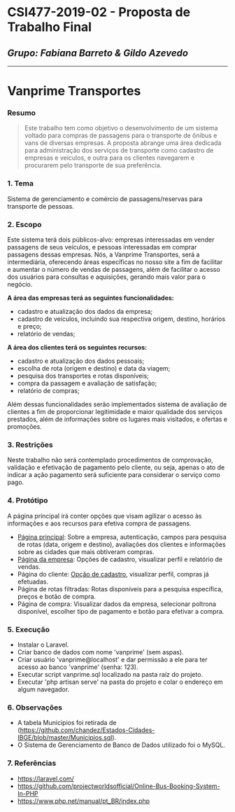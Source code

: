 # **CSI477-2019-02 - Proposta de Trabalho Final**
## *Grupo: Fabiana Barreto & Gildo Azevedo*

--------------

# **Vanprime Transportes**

### Resumo

> Este trabalho tem como objetivo o desenvolvimento de um sistema voltado para compras de passagens para o transporte de ônibus e vans de diversas empresas. A proposta abrange uma área dedicada para administração dos serviços de transporte como cadastro de empresas e veículos, e outra para os clientes navegarem e procurarem pelo transporte de sua preferência.

### 1. Tema

Sistema de gerenciamento e comércio de passagens/reservas para transporte de pessoas.

### 2. Escopo

Este sistema terá dois públicos-alvo: empresas interessadas em vender passagens de seus veículos, e pessoas interessadas em comprar passagens dessas empresas. Nós, a Vanprime Transportes, será a intermediária, oferecendo áreas específicas no nosso site a fim de facilitar e aumentar o número de vendas de passagens, além de facilitar o acesso dos usuários para consultas e aquisições, gerando mais valor para o negócio.

**A área das empresas terá as seguintes funcionalidades:**
+ cadastro e atualização dos dados da empresa;
+ cadastro de veículos, incluindo sua respectiva origem, destino, horários e preço;
+ relatório de vendas;

**A área dos clientes terá os seguintes recursos:**
+ cadastro e atualização dos dados pessoais;
+ escolha de rota (origem e destino) e data da viagem;
+ pesquisa dos transportes e rotas disponíveis;
+ compra da passagem e avaliação de satisfação;
+ relatório de compras;

Além dessas funcionalidades serão implementados sistema de avaliação de clientes a fim de proporcionar legitimidade e maior qualidade dos serviços prestados, além de informações sobre os lugares mais visitados, e ofertas e promoções.

### 3. Restrições

Neste trabalho não será contemplado procedimentos de comprovação, validação e efetivação de pagamento pelo cliente, ou seja, apenas o ato de indicar a ação pagamento será suficiente para considerar o serviço como pago.

### 4. Protótipo

A página principal irá conter opções que visam agilizar o acesso às informações e aos recursos para efetiva compra de passagens.
* [Página principal](https://github.com/UFOP-CSI477/2019-02-trabalho-final-gildo-t-a/blob/master/prototipo/index.html): Sobre a empresa, autenticação, campos para pesquisa de rotas (data, origem e destino), avaliações dos clientes e informações sobre as cidades que mais obtiveram compras.
* [Página da empresa](https://github.com/UFOP-CSI477/2019-02-trabalho-final-gildo-t-a/blob/master/prototipo/area-empresa.html): Opções de cadastro, visualizar perfil e relatório de vendas.
* Página do cliente: [Opção de cadastro](https://github.com/UFOP-CSI477/2019-02-trabalho-final-gildo-t-a/blob/master/prototipo/novo-usuario.html), visualizar perfil, compras já efetuadas.
* Página de rotas filtradas: Rotas disponíveis para a pesquisa específica, preços e botão de compra.
* Página de compra: Visualizar dados da empresa, selecionar poltrona disponível, escolher tipo de pagamento e botão para efetivar a compra.

### 5. Execução
* Instalar o Laravel.
* Criar banco de dados com nome 'vanprime' (sem aspas).
* Criar usuário 'vanprime@localhost' e dar permissão a ele para ter acesso ao banco 'vanprime' (senha: 123).
* Executar script vanprime.sql localizado na pasta raíz do projeto.
* Executar 'php artisan serve' na pasta do projeto e colar o endereço em algum navegador.

### 6. Observações
* A tabela Municipios foi retirada de (https://github.com/chandez/Estados-Cidades-IBGE/blob/master/Municipios.sql).
* O Sistema de Gerenciamento de Banco de Dados utilizado foi o MySQL.

### 7. Referências
* https://laravel.com/
* https://github.com/projectworldsofficial/Online-Bus-Booking-System-In-PHP
* https://www.php.net/manual/pt_BR/index.php

